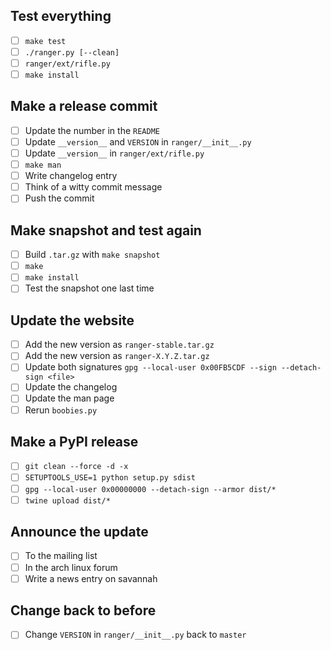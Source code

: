 Test everything
----------------
- [ ] `make test`
- [ ] `./ranger.py [--clean]`
- [ ] `ranger/ext/rifle.py`
- [ ] `make install`

Make a release commit
---------------------
- [ ] Update the number in the `README`
- [ ] Update `__version__` and `VERSION` in `ranger/__init__.py`
- [ ] Update `__version__` in `ranger/ext/rifle.py`
- [ ] `make man`
- [ ] Write changelog entry
- [ ] Think of a witty commit message
- [ ] Push the commit

Make snapshot and test again
----------------------------
- [ ] Build `.tar.gz` with `make snapshot`
- [ ] `make`
- [ ] `make install`
- [ ] Test the snapshot one last time

Update the website
------------------
- [ ] Add the new version as `ranger-stable.tar.gz`
- [ ] Add the new version as `ranger-X.Y.Z.tar.gz`
- [ ] Update both signatures `gpg --local-user 0x00FB5CDF --sign --detach-sign <file>`
- [ ] Update the changelog
- [ ] Update the man page
- [ ] Rerun `boobies.py`

Make a PyPI release
-------------------
- [ ] `git clean --force -d -x`
- [ ] `SETUPTOOLS_USE=1 python setup.py sdist`
- [ ] `gpg --local-user 0x00000000 --detach-sign --armor dist/*`
- [ ] `twine upload dist/*`

Announce the update
-------------------
- [ ] To the mailing list
- [ ] In the arch linux forum
- [ ] Write a news entry on savannah

Change back to before
---------------------
- [ ] Change `VERSION` in `ranger/__init__.py` back to `master`
